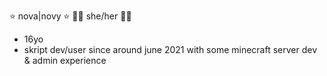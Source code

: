 ⭐ nova|novy ⭐
🏳️‍⚧️ she/her 🏳️‍⚧️
- 16yo
- skript dev/user since around june 2021 with some minecraft server dev & admin experience
